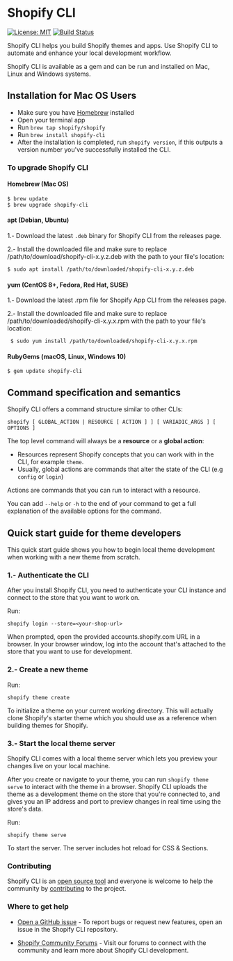 # Shopify CLI

[![License: MIT](https://img.shields.io/badge/License-MIT-green.svg)](LICENSE.md)
[![Build Status](https://github.com/Shopify/shopify-cli/workflows/CI/badge.svg)](https://github.com/Shopify/shopify-cli/actions)


Shopify CLI helps you build Shopify themes and apps. Use Shopify CLI to automate and enhance your local development workflow.

Shopify CLI is available as a gem and can be run and installed on Mac, Linux and Windows systems.

## Installation for Mac OS Users

- Make sure you have [Homebrew](https://brew.sh/) installed
- Open your terminal app
- Run `brew tap shopify/shopify`
- Run `brew install shopify-cli`
- After the installation is completed, run `shopify version`, if this outputs a version number you've successfully installed the CLI.

### To upgrade Shopify CLI

#### Homebrew (Mac OS)

```shell
$ brew update
$ brew upgrade shopify-cli
```

#### apt (Debian, Ubuntu)

1.- Download the latest `.deb` binary for Shopify CLI from the releases page.

2.- Install the downloaded file and make sure to replace /path/to/download/shopify-cli-x.y.z.deb with the path to your file's location:

```shell
$ sudo apt install /path/to/downloaded/shopify-cli-x.y.z.deb
```

#### yum (CentOS 8+, Fedora, Red Hat, SUSE)

1.- Download the latest .rpm file for Shopify App CLI from the releases page.

2.- Install the downloaded file and make sure to replace /path/to/downloaded/shopify-cli-x.y.x.rpm with the path to your file's location:

```shell
 $ sudo yum install /path/to/downloaded/shopify-cli-x.y.x.rpm
```

#### RubyGems (macOS, Linux, Windows 10)

```shell
$ gem update shopify-cli
```


## Command specification and semantics

Shopify CLI offers a command structure similar to other CLIs:

`shopify [ GLOBAL_ACTION | RESOURCE [ ACTION ] ] [ VARIADIC_ARGS ] [ OPTIONS ]`

The top level command will always be a **resource** or a **global action**:

- Resources represent Shopify concepts that you can work with in the CLI, for example `theme`.
- Usually, global actions are commands that alter the state of the CLI (e.g `config` or `login`)

Actions are commands that you can run to interact with a resource.

You can add `--help` or `-h` to the end of your command to get a full explanation of the available options for the command.

## Quick start guide for theme developers

This quick start guide shows you how to begin local theme development when working with a new theme from scratch.

### 1.- Authenticate the CLI

After you install Shopify CLI, you need to authenticate your CLI instance and connect to the store that you want to work on.

Run:

`shopify login --store=<your-shop-url>`

When prompted, open the provided accounts.shopify.com URL in a browser. In your browser window, log into the account that's attached to the store that you want to use for development.

### 2.- Create a new theme

Run:

`shopify theme create`

To initialize a theme on your current working directory. This will actually clone Shopify's starter theme which you should use as a reference when building themes for Shopify.

### 3.- Start the local theme server

Shopify CLI comes with a local theme server which lets you preview your changes live on your local machine.

After you create or navigate to your theme, you can run `shopify theme serve` to interact with the theme in a browser. Shopify CLI uploads the theme as a development theme on the store that you're connected to, and gives you an IP address and port to preview changes in real time using the store's data.

Run:

`shopify theme serve`

To start the server. The server includes hot reload for CSS & Sections.

### Contributing

Shopify CLI is an [open source tool](https://github.com/Shopify/shopify-cli/blob/main/.github/LICENSE.md) and everyone is welcome to help the community by [contributing](https://github.com/Shopify/shopify-cli/blob/main/.github/CONTRIBUTING.md) to the project.

### Where to get help

- [Open a GitHub issue](https://github.com/Shopify/shopify-cli/issues) - To report bugs or request new features, open an issue in the Shopify CLI repository.

- [Shopify Community Forums](https://community.shopify.com/) - Visit our forums to connect with the community and learn more about Shopify CLI development.
